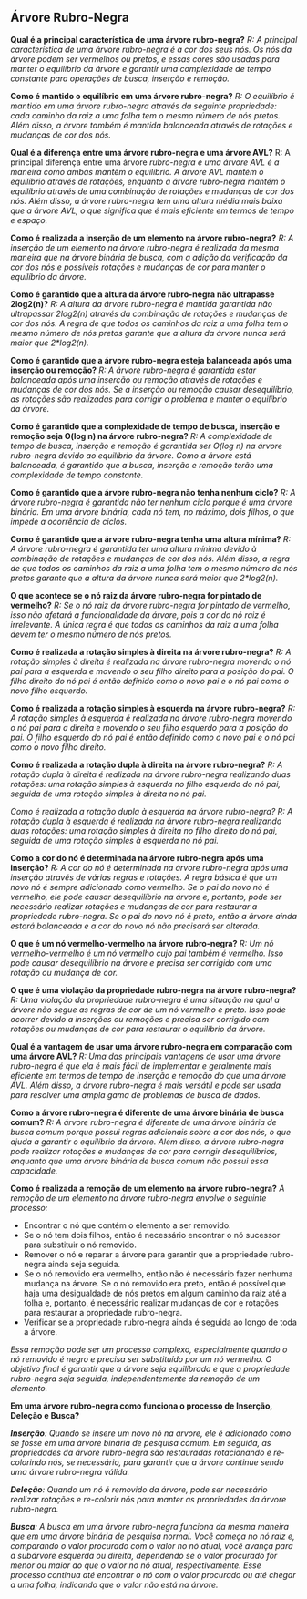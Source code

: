 
<h2>Árvore Rubro-Negra</h2>

__Qual é a principal característica de uma árvore rubro-negra?__
_R: A principal característica de uma árvore rubro-negra é a cor dos seus nós. Os nós da árvore podem ser vermelhos ou pretos, e essas cores são usadas para manter o equilíbrio da árvore e garantir uma complexidade de tempo constante para operações de busca, inserção e remoção._

__Como é mantido o equilíbrio em uma árvore rubro-negra?__
_R: O equilíbrio é mantido em uma árvore rubro-negra através da seguinte propriedade: cada caminho da raiz a uma folha tem o mesmo número de nós pretos. Além disso, a árvore também é mantida balanceada através de rotações e mudanças de cor dos nós._

__Qual é a diferença entre uma árvore rubro-negra e uma árvore AVL?__
R: A principal diferença entre uma árvore _rubro-negra e uma árvore AVL é a maneira como ambas mantêm o equilíbrio. A árvore AVL mantém o equilíbrio através de rotações, enquanto a árvore rubro-negra mantém o equilíbrio através de uma combinação de rotações e mudanças de cor dos nós. Além disso, a árvore rubro-negra tem uma altura média mais baixa que a árvore AVL, o que significa que é mais eficiente em termos de tempo e espaço._

__Como é realizada a inserção de um elemento na árvore rubro-negra?__
_R: A inserção de um elemento na árvore rubro-negra é realizada da mesma maneira que na árvore binária de busca, com a adição da verificação da cor dos nós e possíveis rotações e mudanças de cor para manter o equilíbrio da árvore._

__Como é garantido que a altura da árvore rubro-negra não ultrapasse 2log2(n)?__
_R: A altura da árvore rubro-negra é mantida garantida não ultrapassar 2log2(n) através da combinação de rotações e mudanças de cor dos nós. A regra de que todos os caminhos da raiz a uma folha tem o mesmo número de nós pretos garante que a altura da árvore nunca será maior que 2*log2(n)._

__Como é garantido que a árvore rubro-negra esteja balanceada após uma inserção ou remoção?__
_R: A árvore rubro-negra é garantida estar balanceada após uma inserção ou remoção através de rotações e mudanças de cor dos nós. Se a inserção ou remoção causar desequilíbrio, as rotações são realizadas para corrigir o problema e manter o equilíbrio da árvore._

__Como é garantido que a complexidade de tempo de busca, inserção e remoção seja O(log n) na árvore rubro-negra?__
_R: A complexidade de tempo de busca, inserção e remoção é garantida ser O(log n) na árvore rubro-negra devido ao equilíbrio da árvore. Como a árvore está balanceada, é garantido que a busca, inserção e remoção terão uma complexidade de tempo constante._

__Como é garantido que a árvore rubro-negra não tenha nenhum ciclo?__
_R: A árvore rubro-negra é garantida não ter nenhum ciclo porque é uma árvore binária. Em uma árvore binária, cada nó tem, no máximo, dois filhos, o que impede a ocorrência de ciclos._

__Como é garantido que a árvore rubro-negra tenha uma altura mínima?__
_R: A árvore rubro-negra é garantida ter uma altura mínima devido à combinação de rotações e mudanças de cor dos nós. Além disso, a regra de que todos os caminhos da raiz a uma folha tem o mesmo número de nós pretos garante que a altura da árvore nunca será maior que 2*log2(n)._

__O que acontece se o nó raiz da árvore rubro-negra for pintado de vermelho?__
_R: Se o nó raiz da árvore rubro-negra for pintado de vermelho, isso não afetará a funcionalidade da árvore, pois a cor do nó raiz é irrelevante. A única regra é que todos os caminhos da raiz a uma folha devem ter o mesmo número de nós pretos._

__Como é realizada a rotação simples à direita na árvore rubro-negra?__
_R: A rotação simples à direita é realizada na árvore rubro-negra movendo o nó pai para a esquerda e movendo o seu filho direito para a posição do pai. O filho direito do nó pai é então definido como o novo pai e o nó pai como o novo filho esquerdo._

__Como é realizada a rotação simples à esquerda na árvore rubro-negra?__
_R: A rotação simples à esquerda é realizada na árvore rubro-negra movendo o nó pai para a direita e movendo o seu filho esquerdo para a posição do pai. O filho esquerdo do nó pai é então definido como o novo pai e o nó pai como o novo filho direito._

__Como é realizada a rotação dupla à direita na árvore rubro-negra?__
_R: A rotação dupla à direita é realizada na árvore rubro-negra realizando duas rotações: uma rotação simples à esquerda no filho esquerdo do nó pai, seguida de uma rotação simples à direita no nó pai._

__Como é realizada a rotação dupla à esquerda na _árvore rubro-negra?__
R: A rotação dupla à esquerda é realizada na árvore rubro-negra realizando duas rotações: uma rotação simples à direita no filho direito do nó pai, seguida de uma rotação simples à esquerda no nó pai._

__Como a cor do nó é determinada na árvore rubro-negra após uma inserção?__
_R: A cor do nó é determinada na árvore rubro-negra após uma inserção através de várias regras e rotações. A regra básica é que um novo nó é sempre adicionado como vermelho. Se o pai do novo nó é vermelho, ele pode causar desequilíbrio na árvore e, portanto, pode ser necessário realizar rotações e mudanças de cor para restaurar a propriedade rubro-negra. Se o pai do novo nó é preto, então a árvore ainda estará balanceada e a cor do novo nó não precisará ser alterada._

__O que é um nó vermelho-vermelho na árvore rubro-negra?__
_R: Um nó vermelho-vermelho é um nó vermelho cujo pai também é vermelho. Isso pode causar desequilíbrio na árvore e precisa ser corrigido com uma rotação ou mudança de cor._

__O que é uma violação da propriedade rubro-negra na árvore rubro-negra?__
_R: Uma violação da propriedade rubro-negra é uma situação na qual a árvore não segue as regras de cor de um nó vermelho e preto. Isso pode ocorrer devido a inserções ou remoções e precisa ser corrigido com rotações ou mudanças de cor para restaurar o equilíbrio da árvore._

__Qual é a vantagem de usar uma árvore rubro-negra em comparação com uma árvore AVL?__
_R: Uma das principais vantagens de usar uma árvore rubro-negra é que ela é mais fácil de implementar e geralmente mais eficiente em termos de tempo de inserção e remoção do que uma árvore AVL. Além disso, a árvore rubro-negra é mais versátil e pode ser usada para resolver uma ampla gama de problemas de busca de dados._

__Como a árvore rubro-negra é diferente de uma árvore binária de busca comum?__
_R: A árvore rubro-negra é diferente de uma árvore binária de busca comum porque possui regras adicionais sobre a cor dos nós, o que ajuda a garantir o equilíbrio da árvore. Além disso, a árvore rubro-negra pode realizar rotações e mudanças de cor para corrigir desequilíbrios, enquanto que uma árvore binária de busca comum não possui essa capacidade._

__Como é realizada a remoção de um elemento na árvore rubro-negra?__
_A remoção de um elemento na árvore rubro-negra envolve o seguinte processo:_
- Encontrar o nó que contém o elemento a ser removido.
- Se o nó tem dois filhos, então é necessário encontrar o nó sucessor para substituir o nó removido.
- Remover o nó e reparar a árvore para garantir que a propriedade rubro-negra ainda seja seguida.
- Se o nó removido era vermelho, então não é necessário fazer nenhuma mudança na árvore. Se o nó removido era preto, então é possível que haja uma desigualdade de nós pretos em algum caminho da raiz até a folha e, portanto, é necessário realizar mudanças de cor e rotações para restaurar a propriedade rubro-negra.
- Verificar se a propriedade rubro-negra ainda é seguida ao longo de toda a árvore.

_Essa remoção pode ser um processo complexo, especialmente quando o nó removido é negro e precisa ser substituído por um nó vermelho. O objetivo final é garantir que a árvore seja equilibrada e que a propriedade rubro-negra seja seguida, independentemente da remoção de um elemento._

__Em uma árvore rubro-negra como funciona o processo de Inserção, Deleção e Busca?__

___Inserção__: Quando se insere um novo nó na árvore, ele é adicionado como se fosse em uma árvore binária de pesquisa comum. Em seguida, as propriedades da árvore rubro-negra são restauradas rotacionando e re-colorindo nós, se necessário, para garantir que a árvore continue sendo uma árvore rubro-negra válida._

___Deleção__: Quando um nó é removido da árvore, pode ser necessário realizar rotações e re-colorir nós para manter as propriedades da árvore rubro-negra._

___Busca__: A busca em uma árvore rubro-negra funciona da mesma maneira que em uma árvore binária de pesquisa normal. Você começa no nó raiz e, comparando o valor procurado com o valor no nó atual, você avança para a subárvore esquerda ou direita, dependendo se o valor procurado for menor ou maior do que o valor no nó atual, respectivamente. Esse processo continua até encontrar o nó com o valor procurado ou até chegar a uma folha, indicando que o valor não está na árvore._